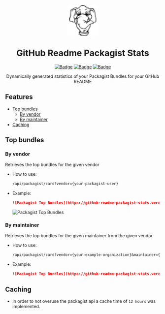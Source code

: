 <div align="center">
  <img alt="Packagist Logo" src="docs/packagist.svg" width="100" align="center">
  <h1>GitHub Readme Packagist Stats</h1>

[![Badge](https://img.shields.io/github/issues/agonyz/github-readme-packagist-stats?style=for-the-badge)](https://github.com/agonyz/github-readme-packagist-stats/issues)
[![Badge](https://img.shields.io/github/issues-pr/agonyz/github-readme-packagist-stats?style=for-the-badge)](https://github.com/agonyz/github-readme-packagist-stats/pulls)
[![Badge](https://img.shields.io/github/stars/agonyz/github-readme-packagist-stats?style=for-the-badge)](https://github.com/agonyz/github-readme-packagist-stats/stargazers)

</div>

<p align="center">
  Dynamically generated statistics of your Packagist Bundles for your GitHub README
</p>


## Features
- [Top bundles](#top-bundles)
  - [By vendor](#by-vendor)
  - [By maintainer](#by-maintainer)
- [Caching](#caching)

## Top bundles
### By vendor
Retrieves the top bundles for the given vendor
- How to use:
  ```markdown
  /api/packagist/card?vendor={your-packagist-user}
  ```
- Example:
  ```markdown
  ![Packagist Top Bundles](https://github-readme-packagist-stats.vercel.app/api/packagist/card?vendor=agonyz)
  ```
  ![Packagist Top Bundles](https://github-readme-packagist-stats.vercel.app/api/packagist/card?vendor=agonyz)

### By maintainer
Retrieves the top bundles for the given maintainer from the given vendor
- How to use:
  ```markdown
  /api/packagist/card?vendor={your-example-organization}&maintainer={your-packagist-user}
  ```
- Example:
  ```markdown
  ![Packagist Top Bundles](https://github-readme-packagist-stats.vercel.app/api/packagist/card?vendor=exampleOrganization&maintainer=agonyz)
  ```

## Caching
- In order to not overuse the packagist api a cache time of `12 hours` was implemented.